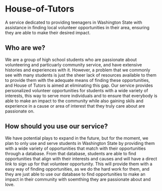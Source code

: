 # House-of-Tutors
A service dedicated to providing teenagers in Washington State with assistance in finding local volunteer opportunities in their area, ensuring they are able to make their desired impact. 

## <a name="_56kfpodyq5td"></a>Who are we? 
We are a group of high school students who are passionate about volunteering and particuarly community service, and have extensive histories and experiences with it. However, a problem that we commonly see with many students is just the sheer lack of resources available to them to provide them with the adequate means of finding these opportunities, and House of Tutors is aimed at eliminating this gap. Our service provides personalized volunteer opportunities for students with a wide variety of interests, this way to serve more individuals and to ensure that everybody is able to make an impact to the community while also gaining skils and experience in a cause or area of interest that they truly care about are passionate on. 

## <a name="_56kfpodyq5td"></a>How should you use our service? 

We have potential plays to expand in the future, but for the moment, we plan to only use and serve students in Washington State by providing them with a wide variety of opportunities that match with their opportunities through a database. From that database, students are able to find opportunities that align with their interests and causes and will have a direct link to sign up for that volunteer opportunity. This will provide them with a easy way of finding opportunities, as we do the hard work for them, and they are just able to use our database to find opportunities to make an impact in their community with soemthing they are passionate about and love. 
